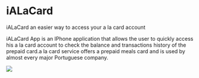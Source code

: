 iALaCard
========

iALaCard an easier way to access your a la card account


iALaCard App is an IPhone application that allows the user to quickly access his a la card account to check the balance and transactions history of the prepaid card.a la card service offers a prepaid meals card and is used by almost every major Portuguese company.

![](https://raw.github.com/rodolfotorres/iALaCard/master/botao_v1@2x.png)

